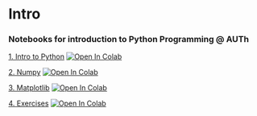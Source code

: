# Intro
### Notebooks for introduction to Python Programming @ AUTh

[1. Intro to Python](https://github.com/sfragkoul/Intro/blob/main/1_Intro_to_Python_PUBLIC.ipynb)    [![Open In Colab](https://colab.research.google.com/assets/colab-badge.svg)](https://colab.research.google.com/drive/1ci4Lst75B6tLc01B4ddcsbwXSUTrAYVs?usp=sharing)

[2. Numpy](https://github.com/sfragkoul/Intro/blob/main/2_Numpy_PUBLIC.ipynb) [![Open In Colab](https://colab.research.google.com/assets/colab-badge.svg)](https://colab.research.google.com/drive/1ch0Tww2Nki51zeF6Y17Tl6kD8Hf9wNm2?usp=sharing)

[3. Matplotlib](https://github.com/sfragkoul/Intro/blob/main/3_Matplotlib_PUBLIC.ipynb) [![Open In Colab](https://colab.research.google.com/assets/colab-badge.svg)](https://colab.research.google.com/drive/1HBIK8wsCz6-C1plg-UMRawDG_ahLiG0w?usp=sharing)

[4. Exercises](https://github.com/sfragkoul/Intro/blob/main/4_Exercises_PUBLIC.ipynb) [![Open In Colab](https://colab.research.google.com/assets/colab-badge.svg)](https://colab.research.google.com/drive/1zmkg8mey4FH3imGCYD3lK9_zfm-An30Z?usp=sharing)
